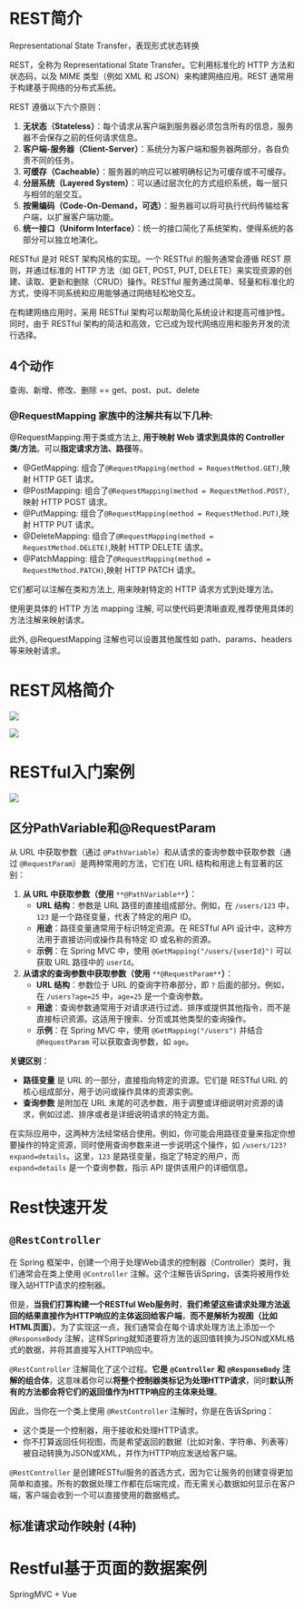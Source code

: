 # REST简介

Representational State Transfer，表现形式状态转换

REST，全称为 Representational State Transfer。它利用标准化的 HTTP 方法和状态码，以及 MIME 类型（例如 XML 和 JSON）来构建网络应用。REST 通常用于构建基于网络的分布式系统。

REST 遵循以下六个原则：

1. **无状态（Stateless）**：每个请求从客户端到服务器必须包含所有的信息，服务器不会保存之前的任何请求信息。
2. **客户端-服务器（Client-Server）**：系统分为客户端和服务器两部分，各自负责不同的任务。
3. **可缓存（Cacheable）**：服务器的响应可以被明确标记为可缓存或不可缓存。
4. **分层系统（Layered System）**：可以通过层次化的方式组织系统，每一层只与相邻的层交互。
5. **按需编码（Code-On-Demand，可选）**：服务器可以将可执行代码传输给客户端，以扩展客户端功能。
6. **统一接口（Uniform Interface）**：统一的接口简化了系统架构，使得系统的各部分可以独立地演化。

RESTful 是对 REST 架构风格的实现。一个 RESTful 的服务通常会遵循 REST 原则，并通过标准的 HTTP 方法（如 GET, POST, PUT, DELETE）来实现资源的创建、读取、更新和删除（CRUD）操作。RESTful 服务通过简单、轻量和标准化的方式，使得不同系统和应用能够通过网络轻松地交互。

在构建网络应用时，采用 RESTful 架构可以帮助简化系统设计和提高可维护性。同时，由于 RESTful 架构的简洁和高效，它已成为现代网络应用和服务开发的流行选择。

## 4个动作

查询、新增、修改、删除 == get、post、put、delete

### @RequestMapping 家族中的注解共有以下几种:

@RequestMapping:用于类或方法上, **用于映射 Web 请求到具体的 Controller 类/方法**。可以**指定请求方法、路径**等。

- @GetMapping: 组合了`@RequestMapping(method = RequestMethod.GET)`,映射 HTTP GET 请求。
- @PostMapping: 组合了`@RequestMapping(method = RequestMethod.POST)`,映射 HTTP POST 请求。
- @PutMapping: 组合了`@RequestMapping(method = RequestMethod.PUT)`,映射 HTTP PUT 请求。
- @DeleteMapping: 组合了`@RequestMapping(method = RequestMethod.DELETE)`,映射 HTTP DELETE 请求。
- @PatchMapping: 组合了`@RequestMapping(method = RequestMethod.PATCH)`,映射 HTTP PATCH 请求。

它们都可以注解在类和方法上, 用来映射特定的 HTTP 请求方式到处理方法。

使用更具体的 HTTP 方法 mapping 注解, 可以使代码更清晰直观,推荐使用具体的方法注解来映射请求。

此外, @RequestMapping 注解也可以设置其他属性如 path、params、headers 等来映射请求。

# REST风格简介

[![](https://cdn.nlark.com/yuque/0/2023/png/38953059/1699319587553-2aa0911f-0e2a-4a13-84d9-28d6c6766ecf.png)](https://cdn.nlark.com/yuque/0/2023/png/38953059/1699319587553-2aa0911f-0e2a-4a13-84d9-28d6c6766ecf.png)

[![](https://cdn.nlark.com/yuque/0/2023/png/38953059/1699319684042-ae23202e-b741-4636-bf12-2a2599754564.png)](https://cdn.nlark.com/yuque/0/2023/png/38953059/1699319684042-ae23202e-b741-4636-bf12-2a2599754564.png)

# RESTful入门案例

[![](https://cdn.nlark.com/yuque/0/2023/png/38953059/1697175713661-8a0d3ccd-7a0e-4991-89ed-6b9752dc328c.png)](https://cdn.nlark.com/yuque/0/2023/png/38953059/1697175713661-8a0d3ccd-7a0e-4991-89ed-6b9752dc328c.png)

## 区分PathVariable和@RequestParam

从 URL 中获取参数（通过 `@PathVariable`）和从请求的查询参数中获取参数（通过 `@RequestParam`）是两种常用的方法，它们在 URL 结构和用途上有显著的区别：

1. **从 URL 中获取参数（使用** `**@PathVariable**`**）**：
    - **URL 结构**：参数是 URL 路径的直接组成部分。例如，在 `/users/123` 中，`123` 是一个路径变量，代表了特定的用户 ID。
    - **用途**：路径变量通常用于标识特定资源。在 RESTful API 设计中，这种方法用于直接访问或操作具有特定 ID 或名称的资源。
    - **示例**：在 Spring MVC 中，使用 `@GetMapping("/users/{userId}")` 可以获取 URL 路径中的 `userId`。
2. **从请求的查询参数中获取参数（使用** `**@RequestParam**`**）**：
    - **URL 结构**：参数位于 URL 的查询字符串部分，即 `?` 后面的部分。例如，在 `/users?age=25` 中，`age=25` 是一个查询参数。
    - **用途**：查询参数通常用于对请求进行过滤、排序或提供其他指令，而不是直接标识资源。这适用于搜索、分页或其他类型的查询操作。
    - **示例**：在 Spring MVC 中，使用 `@GetMapping("/users")` 并结合 `@RequestParam` 可以获取查询参数，如 `age`。

**关键区别**：

- **路径变量** 是 URL 的一部分，直接指向特定的资源。它们是 RESTful URL 的核心组成部分，用于访问或操作具体的资源实例。
- **查询参数** 是附加在 URL 末尾的可选参数，用于调整或详细说明对资源的请求，例如过滤、排序或者是详细说明请求的特定方面。

在实际应用中，这两种方法经常结合使用。例如，你可能会用路径变量来指定你想要操作的特定资源，同时使用查询参数来进一步说明这个操作，如 `/users/123?expand=details`。这里，`123` 是路径变量，指定了特定的用户，而 `expand=details` 是一个查询参数，指示 API 提供该用户的详细信息。

# Rest快速开发

## `@RestController`

在 Spring 框架中，创建一个用于处理Web请求的控制器（Controller）类时，我们通常会在类上使用 `@Controller` 注解。这个注解告诉Spring，该类将被用作处理入站HTTP请求的控制器。

但是，**当我们打算构建一个RESTful Web服务时**，**我们希望这些请求处理方法返回的结果直接作为HTTP响应的主体返回给客户端**，**而不是解析为视图（比如HTML页面）**。为了实现这一点，我们通常会在每个请求处理方法上添加一个 `@ResponseBody` 注解，这样Spring就知道要将方法的返回值转换为JSON或XML格式的数据，并将其直接写入HTTP响应中。

`@RestController` 注解简化了这个过程。**它是** **`@Controller`** **和** **`@ResponseBody`** **注解的组合体**，这意味着你可以**将整个控制器类标记为处理HTTP请求**，同时**默认所有的方法都会将它们的返回值作为HTTP响应的主体来处理**。

因此，当你在一个类上使用 `@RestController` 注解时，你是在告诉Spring：

- 这个类是一个控制器，用于接收和处理HTTP请求。
- 你不打算返回任何视图，而是希望返回的数据（比如对象、字符串、列表等）被自动转换为JSON或XML，并作为HTTP响应发送给客户端。

`@RestController` 是创建RESTful服务的首选方式，因为它让服务的创建变得更加简单和直接。所有的数据处理工作都在后端完成，而无需关心数据如何显示在客户端，客户端会收到一个可以直接使用的数据格式。

## 标准请求动作映射 (4种)

  

# Restful基于页面的数据案例

SpringMVC + Vue